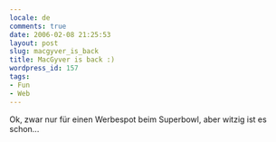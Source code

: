 ```yaml
---
locale: de
comments: true
date: 2006-02-08 21:25:53
layout: post
slug: macgyver_is_back
title: MacGyver is back :)
wordpress_id: 157
tags:
- Fun
- Web
---
```


Ok, zwar nur für einen Werbespot beim Superbowl, aber witzig ist es schon...
